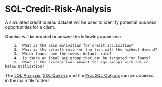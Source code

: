 # SQL-Credit-Risk-Analysis

A simulated credit bureau dataset will be used to identify potential business opportunities for a client.

Queries will be created to answer the following questions:

        1.	What is the main motivation for credit acquisition?
        2.	What is the default rate for the loan with the highest demand?
        3.	Which loans have the lowest default rate?
        4.	Is there an ideal age group that can be targeted for loans?
        5.	What is the average loan amount for age groups with 30% or below utilisation?

The [SQL Analysis](https://github.com/lebohangmolefe/SQL-Credit-Risk-Analysis/blob/main/SQL_Credit_Risk_Analysis.pdf), [SQL Queries](https://github.com/lebohangmolefe/SQL-Credit-Risk-Analysis/blob/main/SQL_Queries.pdf) and the [ProcSQL Outputs](https://github.com/lebohangmolefe/SQL-Credit-Risk-Analysis/blob/main/ProcSQL_Output.pdf) can be obtained in the main file folders.

